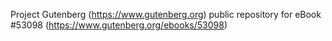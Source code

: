 Project Gutenberg (https://www.gutenberg.org) public repository for
eBook #53098 (https://www.gutenberg.org/ebooks/53098)
